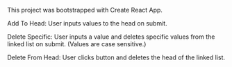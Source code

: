 This project was bootstrapped with Create React App.

Add To Head: User inputs values to the head on submit.

Delete Specific: User inputs a value and deletes specific values from the linked list on submit. (Values are case sensitive.)

Delete From Head: User clicks button and deletes the head of the linked list.